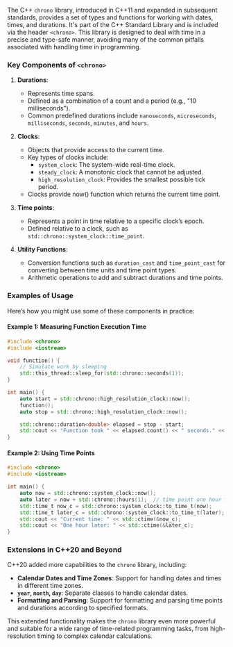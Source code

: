 The C++ `chrono` library, introduced in C++11 and expanded in subsequent standards, provides a set of types and functions for working with dates, times, and durations. It's part of the C++ Standard Library and is included via the header `<chrono>`. This library is designed to deal with time in a precise and type-safe manner, avoiding many of the common pitfalls associated with handling time in programming.

### Key Components of `<chrono>`

1. **Durations**:
    - Represents time spans.
    - Defined as a combination of a count and a period (e.g., "10 milliseconds").
    - Common predefined durations include `nanoseconds`, `microseconds`, `milliseconds`, `seconds`, `minutes`, and `hours`.

2. **Clocks**:
    - Objects that provide access to the current time.
    - Key types of clocks include:
        - `system_clock`: The system-wide real-time clock.
        - `steady_clock`: A monotonic clock that cannot be adjusted.
        - `high_resolution_clock`: Provides the smallest possible tick period.
    - Clocks provide now() function which returns the current time point.

3. **Time points**:
    - Represents a point in time relative to a specific clock’s epoch.
    - Defined relative to a clock, such as `std::chrono::system_clock::time_point`.

4. **Utility Functions**:
    - Conversion functions such as `duration_cast` and `time_point_cast` for converting between time units and time point types.
    - Arithmetic operations to add and subtract durations and time points.

### Examples of Usage

Here’s how you might use some of these components in practice:

#### Example 1: Measuring Function Execution Time
```cpp
#include <chrono>
#include <iostream>

void function() {
    // Simulate work by sleeping
    std::this_thread::sleep_for(std::chrono::seconds(1));
}

int main() {
    auto start = std::chrono::high_resolution_clock::now();
    function();
    auto stop = std::chrono::high_resolution_clock::now();

    std::chrono::duration<double> elapsed = stop - start;
    std::cout << "Function took " << elapsed.count() << " seconds." << std::endl;
}
```

#### Example 2: Using Time Points
```cpp
#include <chrono>
#include <iostream>

int main() {
    auto now = std::chrono::system_clock::now();
    auto later = now + std::chrono::hours(1);  // time point one hour from now
    std::time_t now_c = std::chrono::system_clock::to_time_t(now);
    std::time_t later_c = std::chrono::system_clock::to_time_t(later);
    std::cout << "Current time: " << std::ctime(&now_c);
    std::cout << "One hour later: " << std::ctime(&later_c);
}
```

### Extensions in C++20 and Beyond

C++20 added more capabilities to the `chrono` library, including:
- **Calendar Dates and Time Zones**: Support for handling dates and times in different time zones.
- **`year`, `month`, `day`**: Separate classes to handle calendar dates.
- **Formatting and Parsing**: Support for formatting and parsing time points and durations according to specified formats.

This extended functionality makes the `chrono` library even more powerful and suitable for a wide range of time-related programming tasks, from high-resolution timing to complex calendar calculations.